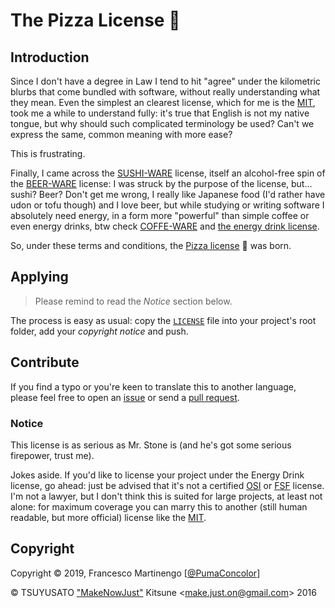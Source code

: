 # The Pizza License :pizza:

## Introduction

Since I don't have a degree in Law I tend to hit "agree" under the kilometric blurbs that come bundled with software, without really understanding what they mean. Even the simplest an clearest license, which for me is the [MIT], took me a while to understand fully: it's true that English is not my native tongue, but why should such complicated terminology be used? Can't we express the same, common meaning with more ease?

This is frustrating.

Finally, I came across the [SUSHI-WARE](https://github.com/MakeNowJust/sushi-ware) license, itself an alcohol-free spin of the [BEER-WARE](https://people.freebsd.org/~phk/) license: I was struck by the purpose of the license, but... sushi? Beer? Don't get me wrong, I really like Japanese food (I'd rather have udon or tofu though) and I love beer, but while studying or writing software I absolutely need energy, in a form more "powerful" than simple coffee or even energy drinks, btw check [COFFE-WARE](https://github.com/jack23247/espresso-license) and [the energy drink license](https://github.com/dlcgold/energy_drink-license).

So, under these terms and conditions, the [Pizza license](LICENSE) :pizza: was born.

## Applying

> Please remind to read the *Notice* section below.

The process is easy as usual: copy the [`LICENSE`](LICENSE) file into your project's root folder, add your *copyright notice* and push.


## Contribute

If you find a typo or you're keen to translate this to another language, please feel free to open an [issue](issues) or send a [pull request](pulls).

### Notice

This license is as serious as Mr. Stone is (and he's got some serious firepower, trust me).

Jokes aside. If you'd like to license your project under the Energy Drink license, go ahead: just be advised that it's not a certified [OSI] or [FSF] license. I'm not a lawyer, but I don't think this is suited for large projects, at least not alone: for maximum coverage you can marry this to another (still human readable, but more official) license like the [MIT].

[MIT]: https://opensource.org/licenses/MIT
[OSI]: https://opensource.org/
[FSF]: http://www.fsf.org/

## Copyright

Copyright © 2019, Francesco Martinengo [[@PumaConcolor](https://github.com/PumaConcolor/)]

© TSUYUSATO ["MakeNowJust"](https://github.com/MakeNowJust) Kitsune <<make.just.on@gmail.com>> 2016
